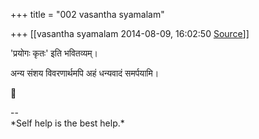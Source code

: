 +++
title = "002 vasantha syamalam"

+++
[[vasantha syamalam	2014-08-09, 16:02:50 [Source](https://groups.google.com/g/samskrita/c/m7xwLC9XzKk)]]



'प्रयोगः कृतः' इति भवितव्यम्।

अन्य संशय विवरणार्थमपि अहं धन्यवादं समर्पयामि।   



--  
\*Self help is the best help.\*  

